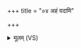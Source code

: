 +++
title = "०४ अहं वदामि"

+++
<details><summary>मूलम् (VS)</summary>

अ॒हं व॑दामि॒ नेत्त्वं स॒भाया॒मह॒ त्वं वद॑। ममेदस॒स्त्वं केव॑लो॒ नान्यासां॑ की॒र्तया॑श्च॒न ॥
</details>